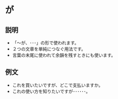 # が

## 説明

- 「～が、･･･」の形で使われます。
- ２つの文章を単純につなぐ用法です。
- 言葉の末尾に使われて余韻を残すときにも使います。

## 例文

- これを買いたいですが、どこで支払いますか。
- これの使い方を知りたいですが･･････。
